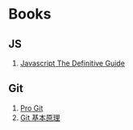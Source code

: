# Books

## JS

1. [Javascript The Definitive Guide](https://www.ebooks.com/en-us/book/210022717/javascript-the-definitive-guide/david-flanagan/)

## Git

1. [Pro Git](https://git-scm.com/book/en/v2)
2. [Git 基本原理](https://www.bilibili.com/video/BV1TA411q75f/?spm_id_from=333.1007.top_right_bar_window_custom_collection.content.click&vd_source=82c6299bcfd00b951889dd77bf947e6e)
